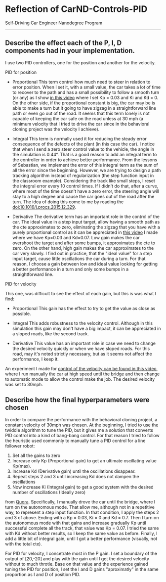 # Reflection of CarND-Controls-PID
Self-Driving Car Engineer Nanodegree Program

---

## Describe the effect each of the P, I, D components had in your implementation.

I use two PID controllers, one for the position and another for the velocity.


PID for position

* Proportional
This term control how much need to steer in relation to error position. When I set it, with a small value, the car takes a lot of time to recover to the path and has a small possibility to follow a smooth turn (or any) as I show [in this video](./video/Kp_03-Ki_none-Kd_none.mp4) where I set Kp = 0.03 and Ki and Kd = 0. On the other side, if the proportional constant is big, the car may be is able to make a turn but it going to have zigzag in a straightforward line path or even go out of the road. It seems that this term lonely is not capable of keeping the car safe on the road unless at 30 mph (a minimum velocity that I tried to drive the car since in the behavioral cloning project was the velocity I achieve).

* Integral
This term is normally used it for reducing the steady error consequence of the defects of the plant (in this case the car). I notice that when I send a zero steer control value to the vehicle, the angle in the simulation is 0.44°. That is a good reason to add an integral term to the controller in order to achieve better performance. From the lessons of Sebastian, we implement the error of this integral term as the sum of all the error since the beginning. However, we are trying to design a path tracking algorithm instead of regularization (the step function input in the classroom example). Considering the track like small steps, I reset the integral error every 10 control times. If I didn't do that, after a curve, where most of the time doesn't have a zero error, the steering angle will stay to a high degree and cause the car goes out of the road after the turn. The idea of doing this come to me by reading the [doi:10.1016/j.procs.2015.12.329](https://doi.org/10.1016/j.procs.2015.12.329). 

* Derivative
The derivative term has an important role in the control of the car. The ideal value in a step input target, allow having a smooth path as the cte approximates to zero, eliminating the zigzag that you have with a purely proportional control as it can be appreciated in [this video](./video/Kp_03-Ki_none-Kd_7.mp4) I made where we have Kp=0.03 and Kd=0.07. Low gain makes the car overshoot the target and after some bumps, it approximates the cte to zero. On the other hand, high gain makes the car approximates to the car very slowly. I find out in practice, that the "ideal value" for a step input target, cause little oscillations the car during a turn. For that reason, I choose a gain between low and ideal value looking for getting a better performance in a turn and only some bumps in a straightforward line. 


PID for velocity

This one, was difficult to see the effect of each gain, but this is was what I find:
* Proportional
This gain has the effect to try to get the value as close as possible.

* Integral
This adds robustness to the velocity control. Although in this simulation this gain may don't have a big impact, it can be appreciated in a sloped roads, like the second track. 

* Derivative
This value has an important role in case we need to change the desired velocity quickly or when we have sloped roads. For this road, may it's noted strictly necessary, but as it seems not affect the performance, I keep it.

An experiment I made for [control of the velocity can be found in this video](./video/PID_of_velocity.mp4), where I run manually the car at high speed until the bridge and then change to automatic mode to allow the control make the job. The desired velocity was set to 30mph.


## Describe how the final hyperparameters were chosen

In order to compare the performance with the behavioral cloning project, a constant velocity of 30mph was chosen. At the beginning, I tried to use the twiddle algorithm to tune the PID, but it gives me a solution that converts PID control into a kind of bang-bang control. For that reason I tried to follow the heuristic used commonly to manually tune a PID control for a line follower robot:

 1. Set all the gains to zero
 2. Increase only Kp (Proportional gain) to get an ultimate oscillating value Kp(max).
 3. Increase Kd (Derivative gain) until the oscillations disappear.
 4. Repeat steps 2 and 3 until increasing Kd does not dampen the oscillations
 5. Now increase Ki (Integral gain) to get a good system with the desired number of oscillations (Ideally zero)

 from [Quora](https://www.quora.com/What-would-be-appropriate-tuning-factors-for-PID-line-follower-robot). Specifically, I manually drove the car until the bridge, where I turn on the autonomous mode. That allow me, although not in a repetitive way, to represent a step input function. In that condition, I apply the steps 2 and 3 of above. Ending with a Kp = 0.03, Ki = 0 and Kd = 0.7. Then I turn on the autonomous mode with that gains and increase gradually Kp until successful complete all the track, that value was Kp = 0.07. I tried the same with Kd without better results, so I keep the same value as before. Finally, I add a little bit of integral gain, until I got a better performance (visually, not with the total cte).


 For PID for velocity, I concetrate most in the P gain. I set a boundary of the output of [20,-20] and play with the gain until I get the desired velocity without to much throtle. Base on that value and the experience gained tuning the PID for position, I set the I and D gains "aproximatly" in the same proportion as I and D of position PID.

